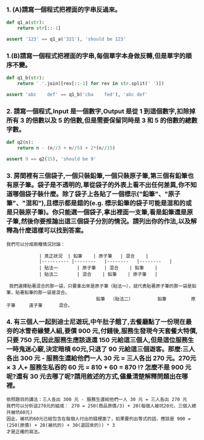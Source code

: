 
### 1. (A)請寫一個程式把裡面的字串反過來。


```python
def q1_a(str):
    return str[::-1]
```


```python
assert '123' == q1_a('321'), 'should be 123'
```

### 1.(B)請寫一個程式把裡面的字串,每個單字本身做反轉,但是單字的順序不變。


```python
def q1_b(str):
    return ' '.join([rev[::-1] for rev in str.split(' ')])
```


```python
assert 'abc    def' == q1_b('cba    fed'), 'abc def'
```

### 2. 請寫一個程式,Input 是一個數字,Output 是從 1 到這個數字,扣除掉所有 3 的倍數以及 5 的倍數,但是需要保留同時是 3 和 5 的倍數的總數字數。


```python
def q2(n):
    return n - (n//3 + n//5) + 2*(n//15)
```


```python
assert 9 == q2(15), 'should be 9'
```

### 3. 房間裡有三個袋子,一個只裝鉛筆,一個只裝原子筆,第三個有鉛筆也有原子筆。袋子是不透明的,單從袋子的外表上看不出任何差異,你不知道哪個袋子裝什麼。除了袋子上各貼了一個標示("鉛筆"、"原子筆"、"混和"),且標示都是錯的(e.g. 標示鉛筆的袋子可能是混和的或是只裝原子筆)。你只能選一個袋子,拿出裡面一支筆,看是鉛筆還是原子筆,然後你要推論出這三個袋子分別的情況。請列出你的作法,以及解釋為什麼這樣可以找到答案。

    我們可以分成兩種情況討論：

                | 真正狀況 	| 鉛筆   	| 原子筆 	| 混合   	|
                |----------	|--------	|--------	|--------	|
                | 貼法一   	| 原子筆 	| 混合   	| 鉛筆   	|
                | 貼法二   	| 混合   	| 鉛筆   	| 原子筆 	|
                
     我們選擇貼著混合的那一袋，只要拿出來是原子筆（貼法一），就代表貼著原子筆的那一袋是鉛筆，貼著鉛筆的那一袋是混合。
                                     鉛筆  （貼法二）         鉛筆         原子筆     遠子筆      混合。

### 4. 有三個人一起到迪士尼遊玩,中午肚子餓了,去餐廳點了一份現在最夯的冰雪奇緣雙人組,要價 900 元,付錢後,服務生發現今天套餐大特價,只要 750 元,因此服務生應該退還 150 元給這三個人,但是這位服務生一時鬼迷心竅,決定暗槓 60元,只退了 90 元給這三個遊客。那麼:三人各出 300 元 - 服務生還給他們一人 30 元 = 三人各出 270 元。270元 × 3 人+ 服務生私吞的 60 元 = 810 + 60 = 870 !? 怎麼不是 900 元呢?還有 30 元去哪了呢?請用敘述的方式,儘量清楚解釋問題出在哪裡。

    依照題目的講法：三人各出 300 元 - 服務生還給他們一人 30 元 = 三人各出 270 元
    我們可以分析這270元的組成： 270 = 250(商品原價/3) + 20(每個人被坑20元，三個人總共被坑60元)
    因此，被坑的60元已經包含在每個人付出的錢裡面了，如果要列出等式的話，應該是 900 = (250(原價) + 20(被坑的) + 30(退回來的)) * 3
    才是正確的寫法。

